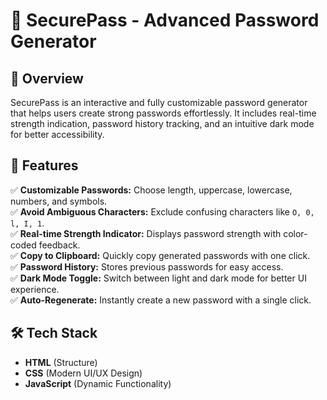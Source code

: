 # 🔐 SecurePass - Advanced Password Generator  

## 🚀 Overview  
SecurePass is an interactive and fully customizable password generator that helps users create strong passwords effortlessly. It includes real-time strength indication, password history tracking, and an intuitive dark mode for better accessibility.  

## 🎯 Features  
✅ **Customizable Passwords:** Choose length, uppercase, lowercase, numbers, and symbols.  
✅ **Avoid Ambiguous Characters:** Exclude confusing characters like `O, 0, l, I, 1`.  
✅ **Real-time Strength Indicator:** Displays password strength with color-coded feedback.  
✅ **Copy to Clipboard:** Quickly copy generated passwords with one click.  
✅ **Password History:** Stores previous passwords for easy access.  
✅ **Dark Mode Toggle:** Switch between light and dark mode for better UI experience.  
✅ **Auto-Regenerate:** Instantly create a new password with a single click.  

## 🛠️ Tech Stack  
- **HTML** (Structure)  
- **CSS** (Modern UI/UX Design)  
- **JavaScript** (Dynamic Functionality)  